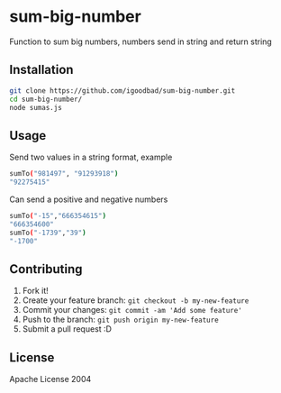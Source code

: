 # sum-big-number
Function to sum big numbers, numbers send in string and return string

## Installation

```sh
git clone https://github.com/igoodbad/sum-big-number.git
cd sum-big-number/
node sumas.js
```

## Usage
Send two values in a string format, example
```sh
sumTo("981497", "91293918")
"92275415"
```
Can send a positive and negative numbers
```sh
sumTo("-15","666354615")
"666354600"
sumTo("-1739","39")
"-1700"
```

## Contributing

1. Fork it!
2. Create your feature branch: `git checkout -b my-new-feature`
3. Commit your changes: `git commit -am 'Add some feature'`
4. Push to the branch: `git push origin my-new-feature`
5. Submit a pull request :D

## License

Apache License 2004
